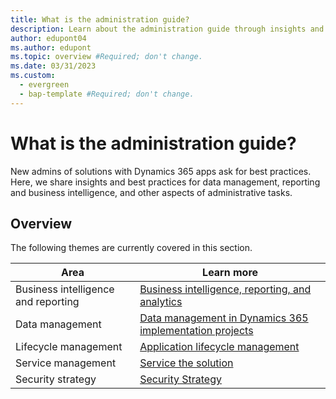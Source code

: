 ```yaml
---
title: What is the administration guide?
description: Learn about the administration guide through insights and best practices for data management, report and business intelligence, and other administrative tasks.
author: edupont04
ms.author: edupont
ms.topic: overview #Required; don't change.
ms.date: 03/31/2023
ms.custom:
  - evergreen
  - bap-template #Required; don't change.
---
```


# What is the administration guide?

New admins of solutions with Dynamics 365 apps ask for best practices. Here, we share insights and best practices for data management, reporting and business intelligence, and other aspects of administrative tasks.

## Overview

The following themes are currently covered in this section.

|Area  |Learn more  |
|---------|---------|
|Business intelligence and reporting | [Business intelligence, reporting, and analytics](business-intelligence-reporting-analytics-overview.md) |
|Data management    |[Data management in Dynamics 365 implementation projects](data-management.md)  |
|Lifecycle management|[Application lifecycle management](application-lifecycle-management.md)|
|Service management|[Service the solution](service-solution.md)|
|Security strategy|[Security Strategy](security.md)|
